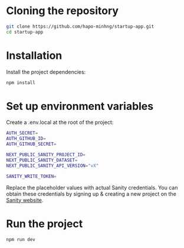 # Cloning the repository

```bash
git clone https://github.com/hapo-minhng/startup-app.git
cd startup-app
```

# Installation
Install the project dependencies:

```bash
npm install
```
# Set up environment variables
Create a .env.local at the root of the project:

```bash
AUTH_SECRET=
AUTH_GITHUB_ID=
AUTH_GITHUB_SECRET=

NEXT_PUBLIC_SANITY_PROJECT_ID=
NEXT_PUBLIC_SANITY_DATASET=
NEXT_PUBLIC_SANITY_API_VERSION="vX"

SANITY_WRITE_TOKEN=
```
Replace the placeholder values with actual Sanity credentials. You can obtain these credentials by signing up & creating a new project on the [Sanity website](https://www.sanity.io/).

# Run the project

```bash
npm run dev
```

